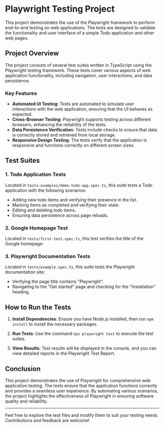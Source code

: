 # Playwright Testing Project

This project demonstrates the use of the Playwright framework to perform end-to-end testing on web applications. The tests are designed to validate the functionality and user interface of a simple Todo application and other web pages.

## Project Overview

The project consists of several test suites written in TypeScript using the Playwright testing framework. These tests cover various aspects of web application functionality, including navigation, user interactions, and data persistence.

### Key Features

- **Automated UI Testing**: Tests are automated to simulate user interactions with the web application, ensuring that the UI behaves as expected.
- **Cross-Browser Testing**: Playwright supports testing across different browsers, enhancing the reliability of the tests.
- **Data Persistence Verification**: Tests include checks to ensure that data is correctly stored and retrieved from local storage.
- **Responsive Design Testing**: The tests verify that the application is responsive and functions correctly on different screen sizes.

## Test Suites

### 1. Todo Application Tests

Located in `tests-examples/demo-todo-app.spec.ts`, this suite tests a Todo application with the following scenarios:

- Adding new todo items and verifying their presence in the list.
- Marking items as completed and verifying their state.
- Editing and deleting todo items.
- Ensuring data persistence across page reloads.

### 2. Google Homepage Test

Located in `tests/first-test.spec.ts`, this test verifies the title of the Google homepage:

### 3. Playwright Documentation Tests

Located in `tests/example.spec.ts`, this suite tests the Playwright documentation site:

- Verifying the page title contains "Playwright".
- Navigating to the "Get started" page and checking for the "Installation" heading.

## How to Run the Tests

1. **Install Dependencies**: Ensure you have Node.js installed, then run `npm install` to install the necessary packages.

2. **Run Tests**: Use the command `npx playwright test` to execute the test suites.

3. **View Results**: Test results will be displayed in the console, and you can view detailed reports in the Playwright Test Report.

## Conclusion

This project demonstrates the use of Playwright for comprehensive web application testing. The tests ensure that the application functions correctly and provides a seamless user experience. By automating various scenarios, the project highlights the effectiveness of Playwright in ensuring software quality and reliability.

---

Feel free to explore the test files and modify them to suit your testing needs. Contributions and feedback are welcome!
